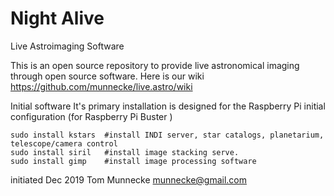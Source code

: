 # Night Alive 
Live Astroimaging Software

This is an open source repository to provide live astronomical imaging through open source software.  Here is our wiki https://github.com/munnecke/live.astro/wiki

Initial software 
It's primary installation is designed for the Raspberry Pi
initial configuration (for Raspberry Pi Buster )


    sudo install kstars  #install INDI server, star catalogs, planetarium, telescope/camera control
    sudo install siril   #install image stacking serve. 
    sudo install gimp    #install image processing software

initiated Dec 2019  Tom Munnecke munnecke@gmail.com

